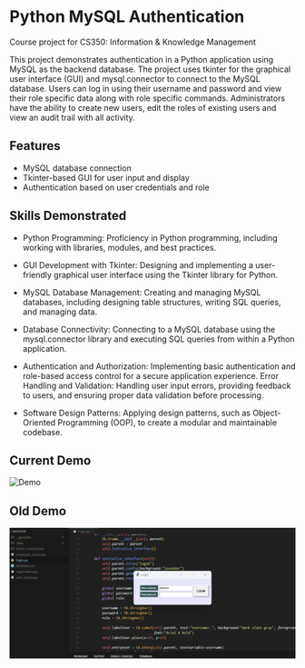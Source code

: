 # Python MySQL Authentication

Course project for CS350: Information & Knowledge Management

This project demonstrates authentication in a Python application using MySQL as the backend database. The project uses tkinter for the graphical user interface (GUI) and mysql.connector to connect to the MySQL database. Users can log in using their username and password and view their role specific data along with role specific commands. Administrators have the ability to create new users, edit the roles of existing users and view an audit trail with all activity.

## Features
- MySQL database connection
- Tkinter-based GUI for user input and display
- Authentication based on user credentials and role

## Skills Demonstrated 

- Python Programming: Proficiency in Python programming, including working with libraries, modules, and best practices.

- GUI Development with Tkinter: Designing and implementing a user-friendly graphical user interface using the Tkinter library for Python.

- MySQL Database Management: Creating and managing MySQL databases, including designing table structures, writing SQL queries, and managing data.

- Database Connectivity: Connecting to a MySQL database using the mysql.connector library and executing SQL queries from within a Python application.

- Authentication and Authorization: Implementing basic authentication and role-based access control for a secure application experience.
Error Handling and Validation: Handling user input errors, providing feedback to users, and ensuring proper data validation before processing.

- Software Design Patterns: Applying design patterns, such as Object-Oriented Programming (OOP), to create a modular and maintainable codebase.

## Current Demo

![Demo](/Demo/Demo2.0.gif)

## Old Demo
![DemoOld](/Demo/Demo.gif)